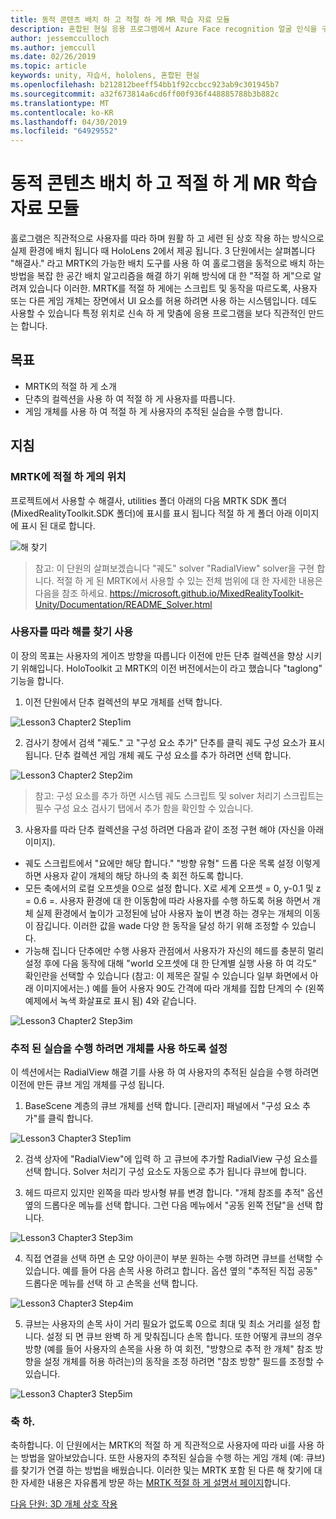 ```yaml
---
title: 동적 콘텐츠 배치 하 고 적절 하 게 MR 학습 자료 모듈
description: 혼합된 현실 응용 프로그램에서 Azure Face recognition 얼굴 인식을 구현 하는 방법을 알아보려면이 과정을 완료 합니다.
author: jessemcculloch
ms.author: jemccull
ms.date: 02/26/2019
ms.topic: article
keywords: unity, 자습서, hololens, 혼합된 현실
ms.openlocfilehash: b212812beeff54bb1f92ccbcc923ab9c301945b7
ms.sourcegitcommit: a32f673814a6cd6ff00f936f448885788b3b882c
ms.translationtype: MT
ms.contentlocale: ko-KR
ms.lasthandoff: 04/30/2019
ms.locfileid: "64929552"
---
```

# <a name="mr-learning-base-module---dynamic-content-placement-and-solvers"></a>동적 콘텐츠 배치 하 고 적절 하 게 MR 학습 자료 모듈

홀로그램은 직관적으로 사용자를 따라 하며 원활 하 고 세련 된 상호 작용 하는 방식으로 실제 환경에 배치 됩니다 때 HoloLens 2에서 제공 됩니다. 3 단원에서는 살펴봅니다 "해결사." 라고 MRTK의 가능한 배치 도구를 사용 하 여 홀로그램을 동적으로 배치 하는 방법을 복잡 한 공간 배치 알고리즘을 해결 하기 위해 방식에 대 한 "적절 하 게"으로 알려져 있습니다 이러한. MRTK를 적절 하 게에는 스크립트 및 동작을 따르도록, 사용자 또는 다른 게임 개체는 장면에서 UI 요소를 허용 하려면 사용 하는 시스템입니다. 데도 사용할 수 있습니다 특정 위치로 신속 하 게 맞춤에 응용 프로그램을 보다 직관적인 만드는 합니다. 

## <a name="objectives"></a>목표

* MRTK의 적절 하 게 소개
* 단추의 컬렉션을 사용 하 여 적절 하 게 사용자를 따릅니다.
* 게임 개체를 사용 하 여 적절 하 게 사용자의 추적된 실습을 수행 합니다.

## <a name="instructions"></a>지침

### <a name="location-of-solvers-in-the-mrtk"></a>MRTK에 적절 하 게의 위치
 프로젝트에서 사용할 수 해결사, utilities 폴더 아래의 다음 MRTK SDK 폴더 (MixedRealityToolkit.SDK 폴더)에 표시를 표시 됩니다 적절 하 게 폴더 아래 이미지에 표시 된 대로 합니다.

![해 찾기](images/lesson3_chapter1_step1im.PNG)

>참고: 이 단원의 살펴보겠습니다 "궤도" solver "RadialView" solver을 구현 합니다. 적절 하 게 된 MRTK에서 사용할 수 있는 전체 범위에 대 한 자세한 내용은 다음을 참조 하세요. https://microsoft.github.io/MixedRealityToolkit-Unity/Documentation/README_Solver.html

### <a name="use-a-solver-to-follow-the-user"></a>사용자를 따라 해를 찾기 사용
이 장의 목표는 사용자의 게이즈 방향을 따릅니다 이전에 만든 단추 컬렉션을 향상 시키기 위해입니다. HoloToolkit 고 MRTK의 이전 버전에서는이 라고 했습니다 "taglong" 기능을 합니다.

1. 이전 단원에서 단추 컬렉션의 부모 개체를 선택 합니다.

![Lesson3 Chapter2 Step1im](images/Lesson3_chapter2_step1im.PNG)

2. 검사기 창에서 검색 "궤도." 고 "구성 요소 추가" 단추를 클릭 궤도 구성 요소가 표시 됩니다. 단추 컬렉션 게임 개체 궤도 구성 요소를 추가 하려면 선택 합니다.

![Lesson3 Chapter2 Step2im](images/Lesson3_Chapter2_step2im.PNG)

>참고: 구성 요소를 추가 하면 시스템 궤도 스크립트 및 solver 처리기 스크립트는 필수 구성 요소 검사기 탭에서 추가 함을 확인할 수 있습니다. 

3. 사용자를 따라 단추 컬렉션을 구성 하려면 다음과 같이 조정 구현 해야 (자신을 아래 이미지).
- 궤도 스크립트에서 "요에만 해당 합니다." "방향 유형" 드롭 다운 목록 설정 이렇게 하면 사용자 같이 개체의 해당 하나의 축 회전 하도록 합니다.
- 모든 축에서의 로컬 오프셋을 0으로 설정 합니다. X로 세계 오프셋 = 0, y-0.1 및 z = 0.6 =. 사용자 환경에 대 한 이동함에 따라 사용자를 수행 하도록 허용 하면서 개체 실제 환경에서 높이가 고정된에 남아 사용자 높이 변경 하는 경우는 개체의 이동이 잠깁니다. 이러한 값을 wade 다양 한 동작을 달성 하기 위해 조정할 수 있습니다.
- 가능해 집니다 단추에만 수행 사용자 관점에서 사용자가 자신의 헤드를 충분히 멀리 설정 후에 다음 동작에 대해 "world 오프셋에 대 한 단계별 실행 사용 하 여 각도" 확인란을 선택할 수 있습니다 (참고: 이 제목은 잘릴 수 있습니다 일부 화면에서 아래 이미지에서는.) 예를 들어 사용자 90도 간격에 따라 개체를 집합 단계의 수 (왼쪽 예제에서 녹색 화살표로 표시 됨) 4와 같습니다. 

![Lesson3 Chapter2 Step3im](images/Lesson3_chapter2_step3im.PNG)

### <a name="enabling-objects-to-follow-tracked-hands"></a>추적 된 실습을 수행 하려면 개체를 사용 하도록 설정

이 섹션에서는 RadialView 해결 기를 사용 하 여 사용자의 추적된 실습을 수행 하려면 이전에 만든 큐브 게임 개체를 구성 됩니다.

1. BaseScene 계층의 큐브 개체를 선택 합니다. [관리자] 패널에서 "구성 요소 추가"를 클릭 합니다. 

![Lesson3 Chapter3 Step1im](images/Lesson3_Chapter3_step1im.PNG)

2. 검색 상자에 "RadialView"에 입력 하 고 큐브에 추가할 RadialView 구성 요소를 선택 합니다. Solver 처리기 구성 요소도 자동으로 추가 됩니다 큐브에 합니다.

3. 헤드 따르지 있지만 왼쪽을 따라 방사형 뷰를 변경 합니다. "개체 참조를 추적" 옵션 옆의 드롭다운 메뉴를 선택 합니다. 그런 다음 메뉴에서 "공동 왼쪽 전달"을 선택 합니다.

![Lesson3 Chapter3 Step3im](images/Lesson3_chapter3_step3im.PNG)

4. 직접 연결을 선택 하면 손 모양 아이콘이 부분 원하는 수행 하려면 큐브를 선택할 수 있습니다. 예를 들어 다음 손목 사용 하려고 합니다. 옵션 옆의 "추적된 직접 공동" 드롭다운 메뉴를 선택 하 고 손목을 선택 합니다. 

![Lesson3 Chapter3 Step4im](images/Lesson3_chapter3_step4im.PNG)

5. 큐브는 사용자의 손목 사이 거리 필요가 없도록 0으로 최대 및 최소 거리를 설정 합니다. 설정 되 면 큐브 완벽 하 게 맞춰집니다 손목 합니다. 또한 어떻게 큐브의 경우 방향 (예를 들어 사용자의 손목을 사용 하 여 회전, "방향으로 추적 한 개체" 참조 방향을 설정 개체를 허용 하려는)의 동작을 조정 하려면 "참조 방향" 필드를 조정할 수 있습니다.

![Lesson3 Chapter3 Step5im](images/Lesson3_chapter3_step5im.PNG)

### <a name="congratulations"></a>축 하.
축하합니다. 이 단원에서는 MRTK의 적절 하 게 직관적으로 사용자에 따라 ui를 사용 하는 방법을 알아보았습니다. 또한 사용자의 추적된 실습을 수행 하는 게임 개체 (예: 큐브)를 찾기가 연결 하는 방법을 배웠습니다. 이러한 및는 MRTK 포함 된 다른 해 찾기에 대 한 자세한 내용은 자유롭게 방문 하는 [MRTK 적절 하 게 설명서 페이지](https://microsoft.github.io/MixedRealityToolkit-Unity/Documentation/README_Solver.html)합니다.

[다음 단원: 3D 개체 상호 작용](mrlearning-base-ch4.md)

